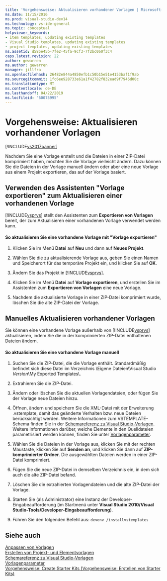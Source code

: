 ```yaml
---
title: 'Vorgehensweise: Aktualisieren vorhandener Vorlagen | Microsoft-Dokumentation'
ms.date: 11/15/2016
ms.prod: visual-studio-dev14
ms.technology: vs-ide-general
ms.topic: conceptual
helpviewer_keywords:
- item templates, updating existing templates
- Visual Studio templates, updating existing templates
- project templates, updating existing templates
ms.assetid: d585e45b-7fe2-45fa-9cf3-7f2bc060f3c4
caps.latest.revision: 22
author: gewarren
ms.author: gewarren
manager: jillfra
ms.openlocfilehash: 26482e844a4850efb1c50b15e51e4153baf1f9ab
ms.sourcegitcommit: 1fc6ee928733e61a1f42782f832ead9f7946d00c
ms.translationtype: MT
ms.contentlocale: de-DE
ms.lasthandoff: 04/22/2019
ms.locfileid: "60075995"
---
```

# <a name="how-to-update-existing-templates"></a>Vorgehensweise: Aktualisieren vorhandener Vorlagen
[!INCLUDE[vs2017banner](../includes/vs2017banner.md)]

Nachdem Sie eine Vorlage erstellt und die Dateien in einer ZIP-Datei komprimiert haben, möchten Sie die Vorlage vielleicht ändern. Dazu können Sie die Dateien in der Vorlage manuell ändern oder aber eine neue Vorlage aus einem Projekt exportieren, das auf der Vorlage basiert.  
  
## <a name="using-the-export-template-wizard-to-update-an-existing-template"></a>Verwenden des Assistenten "Vorlage exportieren" zum Aktualisieren einer vorhandenen Vorlage  
 [!INCLUDE[vsprvs](../includes/vsprvs-md.md)] stellt den Assistenten zum **Exportieren von Vorlagen** bereit, der zum Aktualisieren einer vorhandenen Vorlage verwendet werden kann.  
  
#### <a name="to-use-export-template-to-update-an-existing-template"></a>So aktualisieren Sie eine vorhandene Vorlage mit "Vorlage exportieren"  
  
1. Klicken Sie im Menü **Datei** auf **Neu** und dann auf **Neues Projekt**.  
  
2. Wählen Sie die zu aktualisierende Vorlage aus, geben Sie einen Namen und Speicherort für das temporäre Projekt ein, und klicken Sie auf **OK**.  
  
3. Ändern Sie das Projekt in [!INCLUDE[vsprvs](../includes/vsprvs-md.md)].  
  
4. Klicken Sie im Menü **Datei** auf **Vorlage exportieren**, und erstellen Sie im Assistenten zum **Exportieren von Vorlagen** eine neue Vorlage.  
  
5. Nachdem die aktualisierte Vorlage in einer ZIP-Datei komprimiert wurde, löschen Sie die alte ZIP-Datei der Vorlage.  
  
## <a name="manually-updating-an-existing-template"></a>Manuelles Aktualisieren vorhandener Vorlagen  
 Sie können eine vorhandene Vorlage außerhalb von [!INCLUDE[vsprvs](../includes/vsprvs-md.md)] aktualisieren, indem Sie die in der komprimierten ZIP-Datei enthaltenen Dateien ändern.  
  
#### <a name="to-manually-update-an-existing-template"></a>So aktualisieren Sie eine vorhandene Vorlage manuell  
  
1. Suchen Sie die ZIP-Datei, die die Vorlage enthält. Standardmäßig befindet sich diese Datei im Verzeichnis \Eigene Dateien\Visual Studio *Version*\My Exported Templates\\.  
  
2. Extrahieren Sie die ZIP-Datei.  
  
3. Ändern oder löschen Sie die aktuellen Vorlagendateien, oder fügen Sie der Vorlage neue Dateien hinzu.  
  
4. Öffnen, ändern und speichern Sie die XML-Datei mit der Erweiterung .vstemplate, damit das geänderte Verhalten bzw. neue Dateien berücksichtigt werden. Weitere Informationen zum VSTEMPLATE-Schema finden Sie in der [Schemareferenz zu Visual Studio-Vorlagen](../extensibility/visual-studio-template-schema-reference.md). Weitere Informationen darüber, welche Elemente in den Quelldateien parametrisiert werden können, finden Sie unter [Vorlagenparameter](../ide/template-parameters.md).  
  
5. Wählen Sie die Dateien in der Vorlage aus, klicken Sie mit der rechten Maustaste, klicken Sie auf **Senden an**, und klicken Sie dann auf **ZIP-komprimierter Ordner**. Die ausgewählten Dateien werden in einer ZIP-Datei komprimiert.  
  
6. Fügen Sie die neue ZIP-Datei in demselben Verzeichnis ein, in dem sich auch die alte ZIP-Datei befand.  
  
7. Löschen Sie die extrahierten Vorlagendateien und die alte ZIP-Datei der Vorlage.  
  
8. Starten Sie (als Administrator) eine Instanz der Developer-Eingabeaufforderung (im Startmenü unter **Visual Studio 2010/Visual Studio-Tools/Developer-Eingabeaufforderung**).  
  
9. Führen Sie den folgenden Befehl aus: `devenv /installvstemplates`  
  
## <a name="see-also"></a>Siehe auch  
 [Anpassen von Vorlagen](../ide/customizing-project-and-item-templates.md)   
 [Erstellen von Projekt- und Elementvorlagen](../ide/creating-project-and-item-templates.md)   
 [Schemareferenz zu Visual Studio-Vorlagen](../extensibility/visual-studio-template-schema-reference.md)   
 [Vorlagenparameter](../ide/template-parameters.md)   
 [Vorgehensweise: Create Starter Kits (Vorgehensweise: Erstellen von Starter Kits)](../ide/how-to-create-starter-kits.md)
